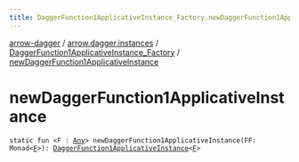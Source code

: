 ```yaml
---
title: DaggerFunction1ApplicativeInstance_Factory.newDaggerFunction1ApplicativeInstance - arrow-dagger
---
```


[arrow-dagger](../../index.html) / [arrow.dagger.instances](../index.html) / [DaggerFunction1ApplicativeInstance_Factory](index.html) / [newDaggerFunction1ApplicativeInstance](./new-dagger-function1-applicative-instance.html)

# newDaggerFunction1ApplicativeInstance

`static fun <F : `[`Any`](https://kotlinlang.org/api/latest/jvm/stdlib/kotlin/-any/index.html)`> newDaggerFunction1ApplicativeInstance(FF: Monad<`[`F`](new-dagger-function1-applicative-instance.html#F)`>): `[`DaggerFunction1ApplicativeInstance`](../-dagger-function1-applicative-instance/index.html)`<`[`F`](new-dagger-function1-applicative-instance.html#F)`>`